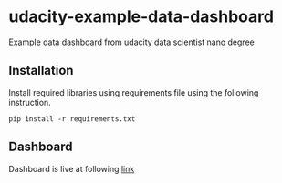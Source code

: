 # udacity-example-data-dashboard
Example data dashboard from udacity data scientist nano degree
## Installation
Install required libraries using requirements file using the following instruction.
```
pip install -r requirements.txt 
```


## Dashboard
Dashboard is live at following [link](https://data-dashboard-nauman.herokuapp.com)
